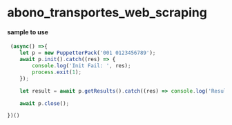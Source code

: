 # abono_transportes_web_scraping

#### sample to use
```javascript
 (async() =>{
    let p = new PuppetterPack('001 0123456789');
    await p.init().catch((res) => {
        console.log('Init Fail: ', res);
        process.exit(1);
    });

    let result = await p.getResults().catch((res) => console.log('Result Fail: ' , res));

    await p.close();

})()
```